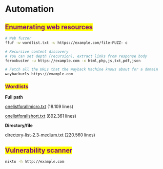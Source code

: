 # Automation

## <mark style="color:purple;">Enumerating web resources</mark>

```sh
# Web fuzzer 
ffuf -w wordlist.txt -u https://example.com/file-FUZZ- c

# Recursive content discovery
# You can set depth (recursion), extract links from response body
feroxbuster -u https://example.com -x html,php,js,txt,pdf,json

# Fetch all the URLs that the Wayback Machine knows about for a domain
waybackurls https://example.com
```

### <mark style="color:purple;">**Wordlists**</mark>

**Full path**

[onelistforallmicro.txt](https://github.com/six2dez/OneListForAll/blob/main/onelistforallmicro.txt) (18.109 lines)

[onelistforallshort.txt](https://github.com/six2dez/OneListForAll/blob/main/onelistforallshort.txt) (892.361 lines)

**Directory/file**

[directory-list-2.3-medium.txt](https://github.com/daviddias/node-dirbuster/blob/master/lists/directory-list-2.3-medium.txt) (220.560 lines)

## <mark style="color:purple;">Vulnerability scanner</mark>

```sh
nikto -h http://example.com
```
